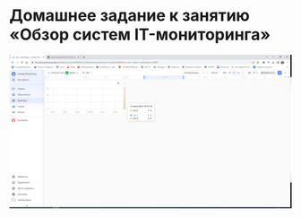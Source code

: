 # Домашнее задание к занятию «Обзор систем IT-мониторинга»
![Скриншот](https://github.com/OhotinDY/hw-01/blob/main/screen.png)
